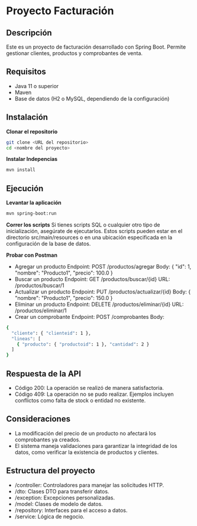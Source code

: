 # Proyecto Facturación

## Descripción
Este es un proyecto de facturación desarrollado con Spring Boot. Permite gestionar clientes, productos y comprobantes de venta.

## Requisitos
- Java 11 o superior
- Maven
- Base de datos (H2 o MySQL, dependiendo de la configuración)

## Instalación

**Clonar el repositorio**

```bash
git clone <URL del repositorio>
cd <nombre del proyecto>
```

**Instalar Indepencias**
```bash
mvn install
```

## Ejecución
**Levantar la aplicación**
```bash
mvn spring-boot:run
```
**Correr los scripts**
Si tienes scripts SQL o cualquier otro tipo de inicialización, asegúrate de ejecutarlos. Estos scripts pueden estar en el directorio src/main/resources o en una ubicación especificada en la configuración de la base de datos.

**Probar con Postman**
- Agregar un producto
  Endpoint: POST /productos/agregar
  Body: { "id": 1, "nombre": "Producto1", "precio": 100.0 }
- Buscar un producto
  Endpoint: GET /productos/buscar/{id}
  URL: /productos/buscar/1
- Actualizar un producto
  Endpoint: PUT /productos/actualizar/{id}
  Body: { "nombre": "Producto1", "precio": 150.0 }
- Eliminar un producto
  Endpoint: DELETE /productos/eliminar/{id}
  URL: /productos/eliminar/1
- Crear un comprobante
  Endpoint: POST /comprobantes
Body:
```bash 
{
  "cliente": { "clienteid": 1 },
  "lineas": [
    { "producto": { "productoid": 1 }, "cantidad": 2 }
  ]
}
```
## Respuesta de la API
- Código 200: La operación se realizó de manera satisfactoria.
- Código 409: La operación no se pudo realizar. Ejemplos incluyen conflictos como falta de stock o entidad no existente.
## Consideraciones
- La modificación del precio de un producto no afectará los comprobantes ya creados.
- El sistema maneja validaciones para garantizar la integridad de los datos, como verificar la existencia de productos y clientes.
  
## Estructura del proyecto
- /controller: Controladores para manejar las solicitudes HTTP.
- /dto: Clases DTO para transferir datos.
- /exception: Excepciones personalizadas.
- /model: Clases de modelo de datos.
- /repository: Interfaces para el acceso a datos.
- /service: Lógica de negocio.
